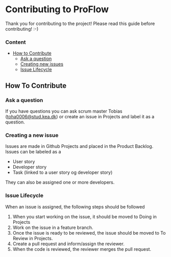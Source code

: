 # Contributing to ProFlow
Thank you for contributing to the project! Please read this guide before contributing! :-)

### Content
- [How to Contribute](#How-To-Contribute)
  - [Ask a question](#Ask-a-question)
  - [Creating new issues](#Creating-a-new-issue)
  - [Issue Lifecycle](#Issue-Lifecycle)

## How To Contribute

### Ask a question
If you have questions you can ask scrum master Tobias (toha0006@stud.kea.dk) or create an issue in Projects and label it as a question.

### Creating a new issue
Issues are made in Github Projects and placed in the Product Backlog. 
Issues can be labeled as a 
- User story
- Developer story
- Task (linked to a user story og developer story)

They can also be assigned one or more developers.

### Issue Lifecycle
When an issue is assigned, the following steps should be followed
1. When you start working on the issue, it should be moved to Doing in Projects
2. Work on the issue in a feature branch.
3. Once the issue is ready to be reviewed, the issue should be moved to To Review in Projects.
4. Create a pull request and inform/assign the reviewer.
5. When the code is reviewed, the reviewer merges the pull request.
